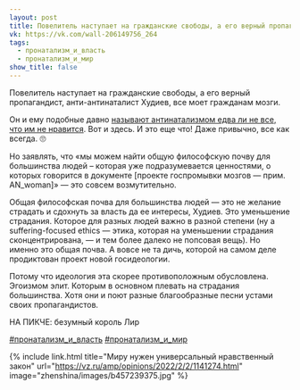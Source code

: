 ```yaml
---
layout: post
title: Повелитель наступает на гражданские свободы, а его верный пропагандист...
vk: https://vk.com/wall-206149756_264
tags:
  - пронатализм_и_власть
  - пронатализм_и_мир
show_title: false
---
```

Повелитель наступает на гражданские свободы, а его верный пропагандист, анти-антинаталист Худиев, все моет гражданам мозги.

Он и ему подобные давно [называют антинатализмом едва ли не все, что им не нравится](../heytery/21.html). Вот и здесь. И это еще что! Даже привычно, все как всегда. 🙄

Но заявлять, что «мы можем найти общую философскую почву для большинства людей – которая уже подразумевается ценностями, о которых говорится в документе \[проекте госпромывки мозгов — прим. AN_woman\]» — это совсем возмутительно.

Общая философская почва для большинства людей — это не желание страдать и сдохнуть за власть да ее интересы, Худиев. Это уменьшение страдания. Которое для разных людей важно в разной степени (ну а suffering-focused ethics — этика, которая на уменьшении страдания сконцентрирована, — и тем более далеко не попсовая вещь). Но именно это общая почва. А вовсе не та дичь, которой на самом деле продиктован проект новой госидеологии.

Потому что идеология эта скорее противоположным обусловлена. Эгоизмом элит. Которым в основном плевать на страдания большинства. Хотя они и поют разные благообразные песни устами своих пропагандистов.

НА ПИКЧЕ: безумный король Лир

[#пронатализм_и_власть](poisk.html#пронатализм_и_власть)
[#пронатализм_и_мир](poisk.html#пронатализм_и_мир)

{% include link.html title="Миру нужен универсальный нравственный закон" url="https://vz.ru/amp/opinions/2022/2/2/1141274.html" image="zhenshina/images/b457239375.jpg" %}
